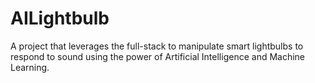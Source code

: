 # AILightbulb
A project that leverages the full-stack to manipulate smart lightbulbs to respond to sound using the power of Artificial Intelligence and Machine Learning.
